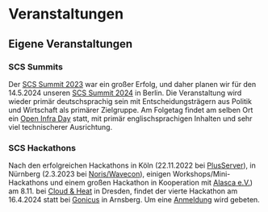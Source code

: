 # Veranstaltungen

## Eigene Veranstaltungen

### SCS Summits

Der [SCS Summit 2023](/summit2023) war ein großer Erfolg, und daher planen wir für den 14.5.2024
unseren [SCS Summit 2024](/summit2024) in Berlin. Die Veranstaltung wird wieder primär deutschsprachig
sein mit Entscheidungsträgern aus Politik und Wirtschaft als primärer Zielgruppe. Am Folgetag
findet am selben Ort ein [Open Infra Day](https://openstack.org/events/openstackdays#tab=events_tab) statt,
mit primär englischsprachigen Inhalten und sehr viel technischerer Ausrichtung.

### SCS Hackathons

Nach den erfolgreichen Hackathons in Köln (22.11.2022 bei [PlusServer](https://plusserver.com/)),
in Nürnberg (2.3.2023 bei [Noris/Wavecon](https://wavecon.de/)), einigen 
Workshops/Mini-Hackathons und einem großen Hackathon in Kooperation mit
[Alasca e.V.](https://alasca.cloud/)) am 8.11. bei [Cloud & Heat](https://cloudandheat.com/)
in Dresden, findet der vierte Hackathon am 16.4.2024 statt bei [Gonicus](https://gonicus.de)
in Arnsberg. Um eine [Anmeldung](https://events.scs.community/hackathon-4/) wird gebeten.

<!--TODO: ## Veranstaltungen mit aktiver SCS Teilnahme-->
